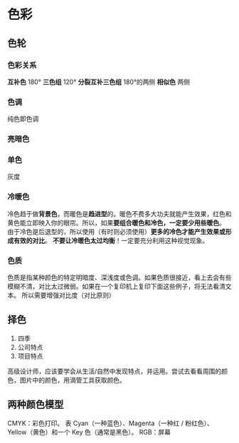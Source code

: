 # 色彩

## 色轮

### 色彩关系

**互补色**
180°
**三色组**
120°
**分裂互补三色组**
180°的两侧
**相似色**
两侧

### 色调

纯色即色调

### 亮暗色

### 单色

灰度

### 冷暖色

冷色趋于做**背景色**，而暖色是**趋进型**的。暖色不费多大功夫就能产生效果，红色和黄色能立即映入你的眼帘。所以，如果**要组合暖色和冷色，一定要少用些暖色**。
由于冷色是后退型的，所以使用（有时则必须使用）**更多的冷色才能产生效果或形成有效的对比**。
**不要让冷暖色太过均衡**！一定要充分利用这种视觉现象。

### 色质

色质是指某种颜色的特定明暗度、深浅度或色调。如果色质很接近，看上去会有些模糊不清，对比太过微弱。如果在一个复印机上复印下面这些例子，将无法看清文本。
所以需要增强对比度（对比原则）

## 择色

1. 四季
2. 公司特点
3. 项目特点

高级设计师，应该要学会从生活/自然中发现特点，并运用。尝试去看看周围的颜色，图片中的颜色，用滴管工具获取颜色。

## 两种颜色模型

CMYK：彩色打印。
表 Cyan（一种蓝色）、Magenta（一种红 / 粉红色）、Yellow（黄色）和一个 Key 色（通常是黑色）。
RGB：屏幕

